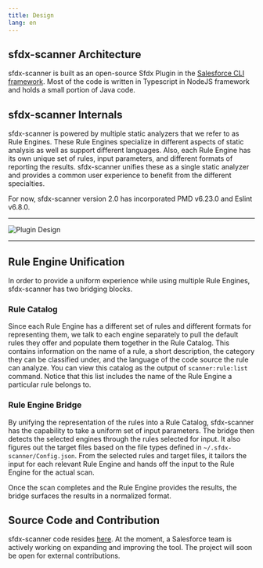 ```yaml
---
title: Design
lang: en
---
```


## sfdx-scanner Architecture

sfdx-scanner is built as an open-source Sfdx Plugin in the [Salesforce CLI framework](https://developer.salesforce.com/docs/atlas.en-us.sfdx_cli_plugins.meta/sfdx_cli_plugins/cli_plugins_architecture.htm). Most of the code is written in Typescript in NodeJS framework and holds a small portion of Java code. 

## sfdx-scanner Internals

sfdx-scanner is powered by multiple static analyzers that we refer to as Rule Engines. These Rule Engines specialize in different aspects of static analysis as well as support different languages. Also, each Rule Engine has its own unique set of rules, input parameters, and different formats of reporting the results. sfdx-scanner unifies these as a single static analyzer and provides a common user experience to benefit from the different specialties.

For now, sfdx-scanner version 2.0 has incorporated PMD v6.23.0 and Eslint v6.8.0.

-------

![Plugin Design](./assets/images/ScannerPlugin.jpeg) 

-------

## Rule Engine Unification

In order to provide a uniform experience while using multiple Rule Engines, sfdx-scanner has two bridging blocks.

### Rule Catalog

Since each Rule Engine has a different set of rules and different formats for representing them, we talk to each engine separately to pull the default rules they offer and populate them together in the Rule Catalog. This contains information on the name of a rule, a short description, the category they can be classified under, and the language of the code source the rule can analyze. You can view this catalog as the output of ```scanner:rule:list``` command. Notice that this list includes the name of the Rule Engine a particular rule belongs to.

### Rule Engine Bridge

By unifying the representation of the rules into a Rule Catalog, sfdx-scanner has the capability to take a uniform set of input parameters. The bridge then detects the selected engines through the rules selected for input. It also figures out the target files based on the file types defined in ```~/.sfdx-scanner/Config.json```. From the selected rules and target files, it tailors the input for each relevant Rule Engine and hands off the input to the Rule Engine for the actual scan.

Once the scan completes and the Rule Engine provides the results, the bridge surfaces the results in a normalized format.

## Source Code and Contribution

sfdx-scanner code resides [here](https://github.com/forcedotcom/sfdx-scanner). At the moment, a Salesforce team is actively working on expanding and improving the tool. The project will soon be open for external contributions.




